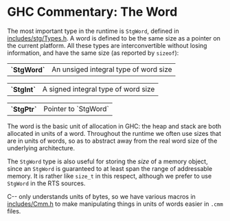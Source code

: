 # GHC Commentary: The Word



The most important type in the runtime is `StgWord`, defined in [includes/stg/Types.h](/trac/ghc/browser/ghc/includes/stg/Types.h).  A word is defined to be the same size as a pointer on the current platform.  All these types are interconvertible without losing information, and have the same size (as reported by `sizeof`):


<table><tr><th>`StgWord`</th>
<td>
An unsiged integral type of word size
</td></tr></table>


<table><tr><th>`StgInt`</th>
<td>
A signed integral type of word size
</td></tr></table>


<table><tr><th>`StgPtr`</th>
<td>
Pointer to `StgWord`
</td></tr></table>



The word is the basic unit of allocation in GHC: the heap and stack are both allocated in units of a word.  Throughout the runtime we often use sizes that are in units of words, so as to abstract away from the real word size of the underlying architecture.



The `StgWord` type is also useful for storing the *size* of a memory object, since an `StgWord` is guaranteed to at least span the range of addressable memory. It is rather like `size_t` in this respect, although we prefer to use `StgWord` in the RTS sources.



C-- only understands units of bytes, so we have various macros in [includes/Cmm.h](/trac/ghc/browser/ghc/includes/Cmm.h) to make manipulating things in units of words easier in `.cmm` files.


